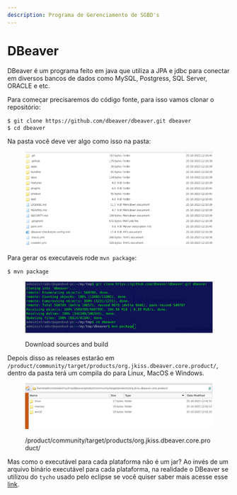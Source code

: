 ```yaml
---
description: Programa de Gerenciamento de SGBD's
---
```


# DBeaver

DBeaver é um programa feito em java que utiliza a JPA e jdbc para conectar em diversos bancos de dados como MySQL, Postgress, SQL Server, ORACLE e etc.

Para começar precisaremos do código fonte, para isso vamos clonar o repositório:

```
$ git clone https://github.com/dbeaver/dbeaver.git dbeaver
$ cd dbeaver
```

Na pasta você deve ver algo como isso na pasta:

<figure><img src="../../../.gitbook/assets/dbeaver2.png" alt=""><figcaption></figcaption></figure>

Para gerar os executaveis rode `mvn package`:

```bash
$ mvn package
```

<figure><img src="../../../.gitbook/assets/dbeaver1.png" alt=""><figcaption><p>Download sources and build</p></figcaption></figure>

Depois disso as releases estarão em `/product/community/target/products/org.jkiss.dbeaver.core.product/`, dentro da pasta terá um compila do para Linux, MacOS e Windows.

<figure><img src="../../../.gitbook/assets/dbeaver3.png" alt=""><figcaption><p>/product/community/target/products/org.jkiss.dbeaver.core.product/</p></figcaption></figure>

Mas como o executável para cada plataforma não é um jar? Ao invés de um arquivo binário executável para cada plataforma, na realidade o DBeaver se utilizou do `tycho` usado pelo eclipse se você quiser saber mais acesse esse [link](https://projects.eclipse.org/projects/technology.tycho).
